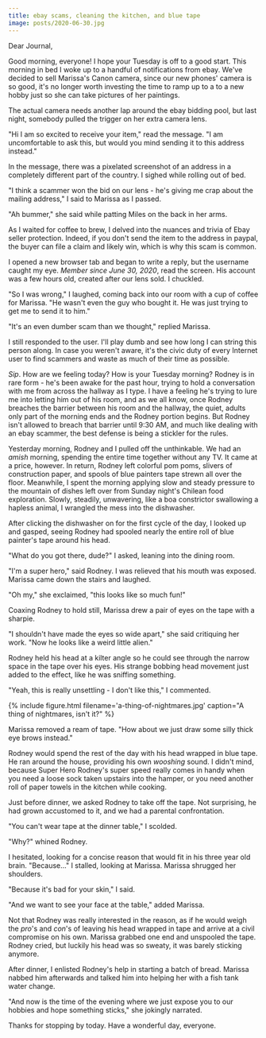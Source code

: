 ```yaml
---
title: ebay scams, cleaning the kitchen, and blue tape
image: posts/2020-06-30.jpg
---
```


Dear Journal,

Good morning, everyone!  I hope your Tuesday is off to a good start.
This morning in bed I woke up to a handful of notifications from ebay.
We've decided to sell Marissa's Canon camera, since our new phones'
camera is so good, it's no longer worth investing the time to ramp up
to a to a new hobby just so she can take pictures of her paintings.

The actual camera needs another lap around the ebay bidding pool, but
last night, somebody pulled the trigger on her extra camera lens.

"Hi I am so excited to receive your item," read the message.  "I am
uncomfortable to ask this, but would you mind sending it to this
address instead."

In the message, there was a pixelated screenshot of an address in a
completely different part of the country.  I sighed while rolling out
of bed.

"I think a scammer won the bid on our lens - he's giving me crap about
the mailing address," I said to Marissa as I passed.

"Ah bummer," she said while patting Miles on the back in her arms.

As I waited for coffee to brew, I delved into the nuances and trivia
of Ebay seller protection.  Indeed, if you don't send the item to the
address in paypal, the buyer can file a claim and likely win, which is
why this scam is common.

I opened a new browser tab and began to write a reply, but the
username caught my eye.  _Member since June 30, 2020_, read the
screen.  His account was a few hours old, created after our lens sold.
I chuckled.

"So I was wrong," I laughed, coming back into our room with a cup of
coffee for Marissa.  "He wasn't even the guy who bought it.  He was
just trying to get me to send it to him."

"It's an even dumber scam than we thought," replied Marissa.

I still responded to the user.  I'll play dumb and see how long I can
string this person along.  In case you weren't aware, it's the civic
duty of every Internet user to find scammers and waste as much of
their time as possible.

_Sip_.  How are we feeling today?  How is your Tuesday morning?
Rodney is in rare form - he's been awake for the past hour, trying to
hold a conversation with me from across the hallway as I type.  I have
a feeling he's trying to lure me into letting him out of his room, and
as we all know, once Rodney breaches the barrier between his room and
the hallway, the quiet, adults only part of the morning ends and the
Rodney portion begins.  But Rodney isn't allowed to breach that
barrier until 9:30 AM, and much like dealing with an ebay scammer, the
best defense is being a stickler for the rules.

Yesterday morning, Rodney and I pulled off the unthinkable.  We had an
_amish_ morning, spending the entire time together without any TV.  It
came at a price, however. In return, Rodney left colorful pom poms,
slivers of construction paper, and spools of blue painters tape strewn
all over the floor.  Meanwhile, I spent the morning applying slow and
steady pressure to the mountain of dishes left over from Sunday
night's Chilean food exploration.  Slowly, steadily, unwavering, like
a boa constrictor swallowing a hapless animal, I wrangled the mess
into the dishwasher.

After clicking the dishwasher on for the first cycle of the day, I
looked up and gasped, seeing Rodney had spooled nearly the entire roll
of blue painter's tape around his head.

"What do you got there, dude?" I asked, leaning into the dining room.

"I'm a super hero," said Rodney.  I was relieved that his mouth was
exposed.  Marissa came down the stairs and laughed.

"Oh my," she exclaimed, "this looks like so much fun!"

Coaxing Rodney to hold still, Marissa drew a pair of eyes on the tape
with a sharpie.

"I shouldn't have made the eyes so wide apart," she said critiquing
her work.  "Now he looks like a weird little alien."

Rodney held his head at a kilter angle so he could see through the
narrow space in the tape over his eyes.  His strange bobbing head
movement just added to the effect, like he was sniffing something.

"Yeah, this is really unsettling - I don't like this," I commented.

{% include figure.html
filename='a-thing-of-nightmares.jpg'
caption="A thing of nightmares, isn't it?" %}

Marissa removed a ream of tape.  "How about we just draw some silly
thick eye brows instead."

Rodney would spend the rest of the day with his head wrapped in blue
tape.  He ran around the house, providing his own _wooshing_ sound.  I
didn't mind, because Super Hero Rodney's super speed really comes in
handy when you need a loose sock taken upstairs into the hamper, or
you need another roll of paper towels in the kitchen while cooking.

Just before dinner, we asked Rodney to take off the tape.  Not
surprising, he had grown accustomed to it, and we had a parental
confrontation.

"You can't wear tape at the dinner table," I scolded.

"Why?" whined Rodney.

I hesitated, looking for a concise reason that would fit in his three
year old brain.  "Because..." I stalled, looking at Marissa.  Marissa
shrugged her shoulders.

"Because it's bad for your skin," I said.

"And we want to see your face at the table," added Marissa.

Not that Rodney was really interested in the reason, as if he would
weigh the _pro_'s and _con_'s of leaving his head wrapped in tape and
arrive at a civil compromise on his own.  Marissa grabbed one end and
unspooled the tape.  Rodney cried, but luckily his head was so sweaty,
it was barely sticking anymore.

After dinner, I enlisted Rodney's help in starting a batch of bread.
Marissa nabbed him afterwards and talked him into helping her with a
fish tank water change.

"And now is the time of the evening where we just expose you to our
hobbies and hope something sticks," she jokingly narrated.

Thanks for stopping by today.  Have a wonderful day, everyone.
